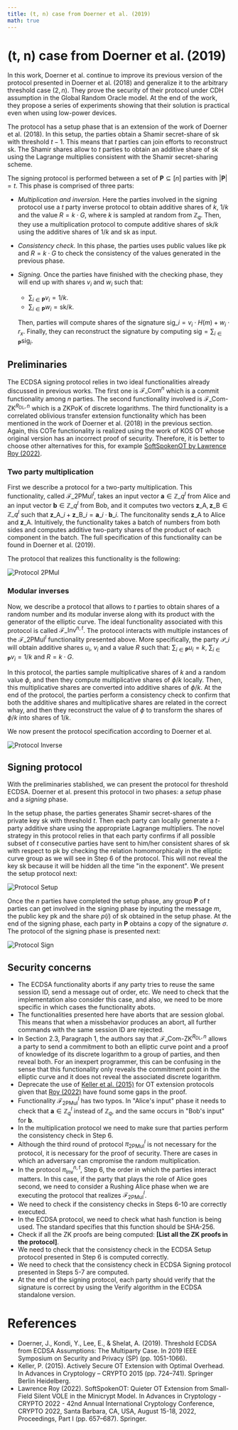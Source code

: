 ```yaml
---
title: (t, n) case from Doerner et al. (2019)
math: true
---
```


# (t, n) case from Doerner et al. (2019)

In this work, Doerner et al. continue to improve its previous version of the protocol presented in Doerner et al. (2018) and generalize it to the arbitrary threshold case $(2, n)$. They prove the security of their protocol under CDH assumption in the Global Random Oracle model. At the end of the work, they propose a series of experiments showing that their solution is practical even when using low-power devices.

The protocol has a setup phase that is an extension of the work of Doerner et al. (2018). In this setup, the parties obtain a Shamir secret-share of $\textsf{sk}$ with threshold $t - 1$. This means that $t$ parties can join efforts to reconstruct $\textsf{sk}$. The Shamir shares allow to $t$ parties to obtain an additive share of $\textsf{sk}$ using the Lagrange multiplies consistent with the Shamir secret-sharing scheme.

The signing protocol is performed between a set of $\mathbf{P} \subseteq [n]$ parties with $\vert \mathbf{P} \vert = t$. This phase is comprised of three parts:

- *Multiplication and inversion.* Here the parties involved in the signing protocol use a $t$ party inverse protocol to obtain additive shares of $k$, $1/k$ and the value $R = k \cdot G$, where $k$ is sampled at random from $\mathbb{Z}_q$. Then, they use a multiplication protocol to compute additive shares of $\textsf{sk}/k$ using the additive shares of $1/k$ and $\textsf{sk}$ as input.

- *Consistency check.* In this phase, the parties uses public values like $\textsf{pk}$ and $R = k \cdot G$ to check the consistency of the values generated in the previous phase.

- *Signing.* Once the parties have finished with the checking phase, they will end up with shares $v_i$ and $w_i$ such that:
    - $\sum_{i \in \mathbf{P}} v_i = 1/k$.
    - $\sum_{i \in \mathbf{P}} w_i = \textsf{sk} / k$.
    
    Then, parties will compute shares of the signature $\textsf{sig}\_i = v_i \cdot H(m) + w_i \cdot r_x$. Finally, they can reconstruct the signature by computing $\textsf{sig} = \sum_{i \in \mathbf{P}} \textsf{sig}_i$.

## Preliminaries

The ECDSA signing protocol relies in two ideal functionalities already discussed in previous works. The first one is $\mathcal{F}\_\textsf{Com}^n$ which is a commit functionality among $n$ parties. The second functionality involved is $\mathcal{F}\_\textsf{Com-ZK}^{R_\textsf{DL}, n}$ which is a ZKPoK of discrete logarithms. The third functionality is a correlated oblivious transfer extension functionality which has been mentioned in the work of Doerner et al. (2018) in the previous section. Again, this COTe functionality is realized using the work of KOS OT whose original version has an incorrect proof of security. Therefore, it is better to choose other alternatives for this, for example [SoftSpokenOT by Lawrence Roy (2022)](https://eprint.iacr.org/2022/192.pdf).

### Two party multiplication

First we describe a protocol for a two-party multiplication. This functionality, called $\mathcal{F}\_\textsf{2PMul}^l$, takes an input vector $\mathbf{a} \in \mathbb{Z}\_q^l$ from Alice and an input vector $\mathbf{b} \in \mathbb{Z}\_q^l$ from Bob, and it computes two vectors $\mathbf{z}\_\textsf{A}, \mathbf{z}\_\textsf{B} \in \mathbb{Z}\_q^l$ such that ${\mathbf{z}\_\textsf{A}}\_i + {\mathbf{z}\_\textsf{B}}\_i = \mathbf{a}\_i \cdot \mathbf{b}\_i$. The funcitonality sends $\mathbf{z}\_\textsf{A}$ to Alice and $\mathbf{z}\_\textsf{A}$. Intuitively, the functionality takes a batch of numbers from both sides and computes additive two-party shares of the product of each component in the batch. The full specification of this functionality can be found in Doerner et al. (2019).

The protocol that realizes this functionality is the following:

![Protocol 2PMul](Protocol_2PMul.png)

### Modular inverses

Now, we describe a protocol that allows to $t$ parties to obtain shares of a random number and its modular inverse along with its product with the generator of the elliptic curve. The ideal functionality associated with this protocol is called $\mathcal{F}\_\textsf{Inv}^{n, t}$. The protocol interacts with multiple instances of the $\mathcal{F}\_\textsf{2PMul}^l$ functionality presented above. More specifically, the party $\mathcal{P}\_i$ will obtain additive shares $u_i$, $v_i$ and a value $R$ such that: $\sum_{i \in \mathbf{P}} u_i = k$, $\sum_{i \in \mathbf{P}} v_i = 1/k$ and $R = k \cdot G$.

In this protocol, the parties sample multiplicative shares of $k$ and a random value $\phi$, and then they compute multiplicative shares of $\phi / k$ locally. Then, this multiplicative shares are converted into additive shares of $\phi / k$. At the end of the protocol, the parties perform a consistency check to confirm that both the additive shares and multiplicative shares are related in the correct whay, and then they reconstruct the value of $\phi$ to transform the shares of $\phi / k$ into shares of $1/k$.

We now present the protocol specification according to Doerner et al.

![Protocol Inverse](Protocol_Inverse.png)

## Signing protocol

With the preliminaries stablished, we can present the protocol for threshold ECDSA. Doerner et al. present this protocol in two phases: a *setup* phase and a *signing* phase. 

In the setup phase, the parties generates Shamir secret-shares of the private key $\textsf{sk}$ with threshold $t$. Then each party can locally generate a $t$-party additive share using the appropriate Lagrange multipliers. The novel strategy in this protocol relies in that each party confirms if all possible subset of $t$ consecutive parties have sent to him/her consistent shares of $\textsf{sk}$ with respect to $\textsf{pk}$ by checking the relation homomorphicaly in the elliptic curve group as we will see in Step 6 of the protocol. This will not reveal the key $\textsf{sk}$ because it will be hidden all the time "in the exponent". We present the setup protocol next:

![Protocol Setup](Protocol_Setup.png)

Once the $n$ parties have completed the setup phase, any group $\mathbf{P}$ of $t$ parties can get involved in the signing phase by inputing the message $m$, the public key $\textsf{pk}$ and the share $p(i)$ of $\textsf{sk}$ obtained in the setup phase. At the end of the signing phase, each party in $\mathbf{P}$ obtains a copy of the signature $\sigma$. The protocol of the signing phase is presented next:

![Protocol Sign](Protocol_Sign.png)

## Security concerns 

- The ECDSA functionality aborts if any party tries to reuse the same session ID, send a message out of order, etc. We need to check that the implementation also consider this case, and also, we need to be more specific in which cases the functionality abots.
- The functionalities presented here have aborts that are session global. This means that when a missbehavior produces an abort, all further commands with the same session ID are rejected.
- In Section 2.3, Paragraph 1, the authors say that $\mathcal{F}\_\textsf{Com-ZK}^{R_\textsf{DL}, n}$ allows a party to send a commitment to both an elliptic curve point and a proof of knowledge of its discrete logarithm to a group of parties, and then reveal both. For an inexpert programmer, this can be confusing in the sense that this functionality only reveals the commitment point in the elliptic curve and it does not reveal the associated discrete logarithm.
- Deprecate the use of [Keller et al. (2015)](https://eprint.iacr.org/2015/546) for OT extension protocols  given that [Roy (2022)](https://eprint.iacr.org/2022/192) have found some gaps in the proof.
- Functionality $\mathcal{F}_\textsf{2PMul}^l$ has two typos. In "Alice's input" phase it needs to check that $\mathbf{a} \in \mathbb{Z}_q^l$ instead of $\mathbb{Z}_q$, and the same occurs in "Bob's input" for $\mathbf{b}$.
- In the multiplication protocol we need to make sure that parties perform the consistency check in Step 6.
- Although the third round of protocol $\pi_\textsf{2PMul}^l$ is not necessary for the protocol, it is necessary for the proof of security. There are cases in which an adversary can cmpromise the random multiplication.
- In the protocol $\pi_\textsf{Inv}^{n, t}$, Step 6, the order in which the parties interact matters. In this case, if the party that plays the role of Alice goes second, we need to consider a Rushing Alice phase when we are executing the protocol that realizes $\mathcal{F}_\textsf{2PMul}^l$.
- We need to check if the consistency checks in Steps 6-10 are correctly executed.
- In the ECDSA protocol, we need to check what hash function is being used. The standard specifies that this function should be SHA-256.
- Check if all the ZK proofs are being computed: **[List all the ZK proofs in the protocol]**.
- We need to check that the consistency check in the ECDSA Setup protocol presented in Step 6 is computed correctly.
- We need to check that the consistency check in ECDSA Signing protocol presented in Steps 5-7 are computed.
- At the end of the signing protocol, each party should verify that the signature is correct by using the $\textsf{Verify}$ algorithm in the ECDSA standalone version.

# References

- Doerner, J., Kondi, Y., Lee, E., & Shelat, A. (2019). Threshold ECDSA from ECDSA Assumptions: The Multiparty Case. In 2019 IEEE Symposium on Security and Privacy (SP) (pp. 1051-1066).
- Keller, P. (2015). Actively Secure OT Extension with Optimal Overhead. In Advances in Cryptology – CRYPTO 2015 (pp. 724–741). Springer Berlin Heidelberg.
- Lawrence Roy (2022). SoftSpokenOT: Quieter OT Extension from Small-Field Silent VOLE in the Minicrypt Model. In Advances in Cryptology - CRYPTO 2022 - 42nd Annual International Cryptology Conference, CRYPTO 2022, Santa Barbara, CA, USA, August 15-18, 2022, Proceedings, Part I (pp. 657–687). Springer.